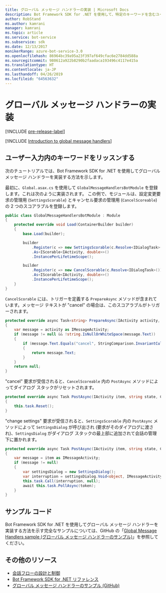 ```yaml
---
title: グローバル メッセージ ハンドラーの実装 | Microsoft Docs
description: Bot Framework SDK for .NET を使用して、特定のキーワードを含むユーザー入力をボットがリッスンして処理する方法について説明します。
author: RobStand
ms.author: kamrani
manager: kamrani
ms.topic: article
ms.service: bot-service
ms.subservice: sdk
ms.date: 12/13/2017
monikerRange: azure-bot-service-3.0
ms.openlocfilehash: 86964bc39a95a23f397af649cfac6e2784dd588a
ms.sourcegitcommit: 980612a922b8290b2faadaca193496c4117e415a
ms.translationtype: HT
ms.contentlocale: ja-JP
ms.lasthandoff: 04/26/2019
ms.locfileid: "64563632"
---
```

# <a name="implement-global-message-handlers"></a>グローバル メッセージ ハンドラーの実装

[!INCLUDE [pre-release-label](../includes/pre-release-label-v3.md)]

[!INCLUDE [Introduction to global message handlers](../includes/snippet-global-handlers-intro.md)]

## <a name="listen-for-keywords-in-user-input"></a>ユーザー入力内のキーワードをリッスンする

次のチュートリアルでは、Bot Framework SDK for .NET を使用してグローバル メッセージ ハンドラーを実装する方法を示します。

最初に、`Global.asax.cs` を使用して `GlobalMessageHandlersBotModule` を登録します。これは次のように実装されます。 この例で、モジュールは、設定変更要求の管理用 (`SettingsScorable`) とキャンセル要求の管理用 (`CancelScoreable`) の 2 つのスコアラブルを登録します。

```cs
public class GlobalMessageHandlersBotModule : Module
{
    protected override void Load(ContainerBuilder builder)
    {
        base.Load(builder);

        builder
            .Register(c => new SettingsScorable(c.Resolve<IDialogTask>()))
            .As<IScorable<IActivity, double>>()
            .InstancePerLifetimeScope();

        builder
            .Register(c => new CancelScorable(c.Resolve<IDialogTask>()))
            .As<IScorable<IActivity, double>>()
            .InstancePerLifetimeScope();
    }
}
```

`CancelScorable` には、トリガーを定義する `PrepareAsync` メソッドが含まれています。メッセージ テキストが "cancel" の場合は、このスコアラブルがトリガーされます。

```cs
protected override async Task<string> PrepareAsync(IActivity activity, CancellationToken token)
{
    var message = activity as IMessageActivity;
    if (message != null && !string.IsNullOrWhiteSpace(message.Text))
    {
        if (message.Text.Equals("cancel", StringComparison.InvariantCultureIgnoreCase))
        {
            return message.Text;
        }
    }
    return null;
}
```

"cancel" 要求が受信されると、`CancelScoreable` 内の `PostAsync` メソッドによってダイアログ スタックがリセットされます。 

```cs
protected override async Task PostAsync(IActivity item, string state, CancellationToken token)
{
    this.task.Reset();
}
```

"change settings" 要求が受信されると、`SettingsScorable` 内の `PostAsync` メソッドによって `SettingsDialog` が呼び出され (要求がそのダイアログに渡され)、`SettingsDialog` がダイアログ スタックの最上部に追加されて会話の管理下に置かれます。

```cs
protected override async Task PostAsync(IActivity item, string state, CancellationToken token)
{
    var message = item as IMessageActivity;
    if (message != null)
    {
        var settingsDialog = new SettingsDialog();
        var interruption = settingsDialog.Void<object, IMessageActivity>();
        this.task.Call(interruption, null);
        await this.task.PollAsync(token);
    }
}
```

## <a name="sample-code"></a>サンプル コード

Bot Framework SDK for .NET を使用してグローバル メッセージ ハンドラーを実装する方法を示す完全なサンプルについては、GitHub の「<a href="https://github.com/Microsoft/BotBuilder-Samples/tree/master/CSharp/core-GlobalMessageHandlers" target="_blank">Global Message Handlers sample (グローバル メッセージ ハンドラーのサンプル)</a>」を参照してください。

## <a name="additional-resources"></a>その他のリソース

- [会話フローの設計と制御](../bot-service-design-conversation-flow.md)
- <a href="/dotnet/api/?view=botbuilder-3.12.2.4" target="_blank">Bot Framework SDK for .NET リファレンス</a>
- <a href="https://github.com/Microsoft/BotBuilder-Samples/tree/master/CSharp/core-GlobalMessageHandlers" target="_blank">グローバル メッセージ ハンドラーのサンプル (GitHub)</a>
